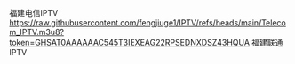 福建电信IPTV
https://raw.githubusercontent.com/fengjiuge1/IPTV/refs/heads/main/Telecom_IPTV.m3u8?token=GHSAT0AAAAAAC545T3IEXEAG22RPSEDNXDSZ43HQUA
福建联通IPTV
